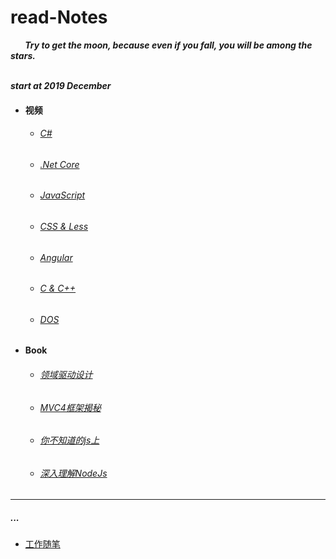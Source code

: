  # read-Notes 

***&nbsp;&nbsp;&nbsp;&nbsp;&nbsp;&nbsp;&nbsp;Try to get the moon, because even if you fall, you will be among the stars. </br>
 &nbsp;&nbsp;&nbsp;&nbsp;&nbsp;&nbsp;&nbsp;***
 
***start at 2019 December***

- #### 视频

  - ###### [C#](./vedio/.Net.md)
  
  - ###### [.Net Core](./vedio/mvc.md)

  - ###### [JavaScript](./vedio/JavaScript.md)
 
  - ###### [CSS & Less ](./vedio/css.md)
  
  - ###### [Angular](./vedio/Angular.md)

  - ###### [C & C++](./vedio/C.md)

  - ###### [DOS](./vedio/DOS.md)

- #### Book

  - ###### [领域驱动设计](./book/领域驱动设计.md)
  
  - ###### [MVC4框架揭秘](./book/mvc4.md)
  
  - ###### [你不知道的js上](./book/你不知道的JS上.md)

  - ###### [深入理解NodeJs](./book/深入理解nodejs.md)
---

##### ...

*  [工作随笔](./work/_question.md)


